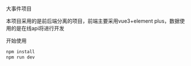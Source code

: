大事件项目

本项目采用的是前后端分离的项目，前端主要采用vue3+element plus，数据使用的是在线api将进行开发


开始使用

```sh
npm install
npm run dev
```

